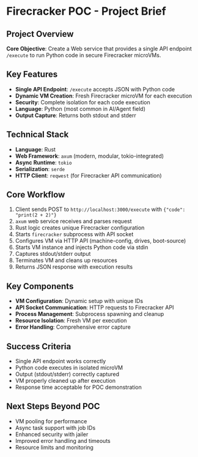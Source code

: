 # Firecracker POC - Project Brief

## Project Overview
**Core Objective**: Create a Web service that provides a single API endpoint `/execute` to run Python code in secure Firecracker microVMs.

## Key Features
- **Single API Endpoint**: `/execute` accepts JSON with Python code
- **Dynamic VM Creation**: Fresh Firecracker microVM for each execution
- **Security**: Complete isolation for each code execution
- **Language**: Python (most common in AI/Agent field)
- **Output Capture**: Returns both stdout and stderr

## Technical Stack
- **Language**: Rust
- **Web Framework**: `axum` (modern, modular, tokio-integrated)
- **Async Runtime**: `tokio`
- **Serialization**: `serde`
- **HTTP Client**: `reqwest` (for Firecracker API communication)

## Core Workflow
1. Client sends POST to `http://localhost:3000/execute` with `{"code": "print(2 + 2)"}`
2. `axum` web service receives and parses request
3. Rust logic creates unique Firecracker configuration
4. Starts `firecracker` subprocess with API socket
5. Configures VM via HTTP API (machine-config, drives, boot-source)
6. Starts VM instance and injects Python code via stdin
7. Captures stdout/stderr output
8. Terminates VM and cleans up resources
9. Returns JSON response with execution results

## Key Components
- **VM Configuration**: Dynamic setup with unique IDs
- **API Socket Communication**: HTTP requests to Firecracker API
- **Process Management**: Subprocess spawning and cleanup
- **Resource Isolation**: Fresh VM per execution
- **Error Handling**: Comprehensive error capture

## Success Criteria
- Single API endpoint works correctly
- Python code executes in isolated microVM
- Output (stdout/stderr) correctly captured
- VM properly cleaned up after execution
- Response time acceptable for POC demonstration

## Next Steps Beyond POC
- VM pooling for performance
- Async task support with job IDs
- Enhanced security with jailer
- Improved error handling and timeouts
- Resource limits and monitoring
